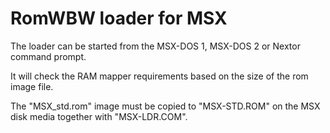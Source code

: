 # RomWBW loader for MSX

The loader can be started from the MSX-DOS 1, MSX-DOS 2 or Nextor command prompt.

It will check the RAM mapper requirements based on the size of the rom image file.

The "MSX_std.rom" image must be copied to "MSX-STD.ROM" on the MSX disk media together with "MSX-LDR.COM".



